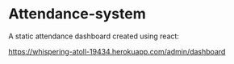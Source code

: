 # Attendance-system
A static attendance dashboard created using react: 

https://whispering-atoll-19434.herokuapp.com/admin/dashboard
